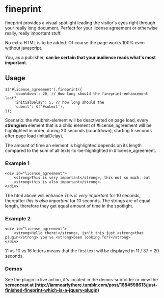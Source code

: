 # fineprint
fineprint provides a visual spotlight leading the visitor's eyes right through your really long document. Perfect for your license agreement or otherwise really, really important stuff.

No extra HTML is to be added. Of course the page works 100% even without javascript.

You, as a publisher, **can be certain that your audience reads what's most important**.

## Usage
	$('#license_agreement').fineprint({
		'countdown': 20, // How long should the fineprint-enhancement last?
		'initialDelay': 5, // how long should the 
		'submit': $('#submit'),
	});

Scenario: the #submit-element will be deactivated on page load, every **strong/em** element that is a child element of #license_agreement will be highlighted in order, during 20 seconds (countdown), starting 5 seconds after page load (initialDelay).

The amount of time an element is highlighted depends on its length compared to the sum of all texts-to-be-highlighted in #license_agreement.

### Example 1
	
	<div id="licence_agreement">
		<strong>This is very important</strong>, this not so much, but
		<strong>this is also important</strong>.
	</div>

The html above will enhance *This is very important* for 10 seconds, thereafter *this is also important* for 10 seconds. The strings are of equal length, therefore they get equal amount of time in the spotlight.

### Example 2

	<div id="license_agreement">
		<strong>Hello there!</strong>, isn't this just <strong>that plugin</strong> you've <strong>been looking for?</strong>
	</div>

 11 vs 10 vs 16 letters means that the first text will be displayed in 11 / 37 * 20 seconds.

### Demos
See the plugin in live action, it's located in the demos-subfolder
or
view the **screencast at (http://iamnearlythere.tumblr.com/post/1684598613/just-finished-fineprint-which-is-a-jquery-plugin)**
